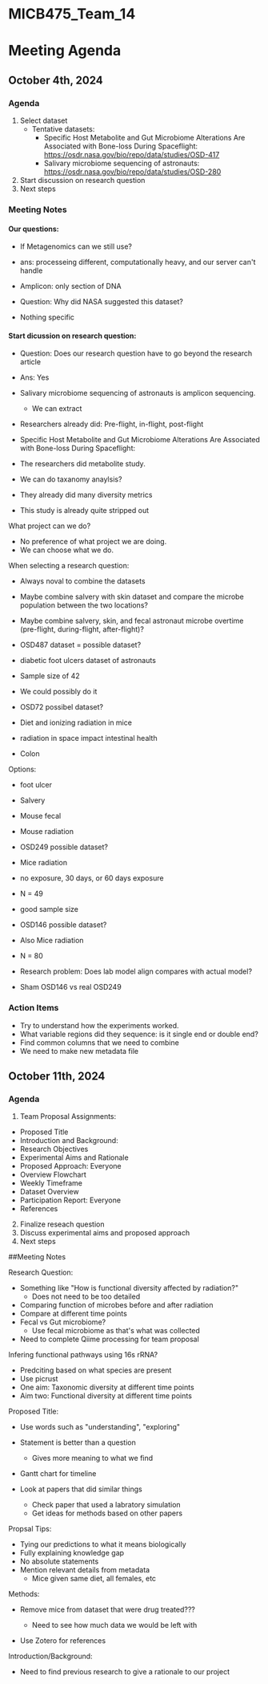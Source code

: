 # MICB475_Team_14

# Meeting Agenda

## October 4th, 2024

### Agenda
1. Select dataset
   - Tentative datasets:
     - Specific Host Metabolite and Gut Microbiome Alterations Are Associated with Bone-loss During Spaceflight: https://osdr.nasa.gov/bio/repo/data/studies/OSD-417
     - Salivary microbiome sequencing of astronauts: https://osdr.nasa.gov/bio/repo/data/studies/OSD-280
2. Start discussion on research question
3. Next steps 

### Meeting Notes 

#### Our questions:
- If Metagenomics can we still use?
- ans: processeing different, computationally heavy, and our server can't handle 
- Amplicon: only section of DNA 

- Question: Why did NASA suggested this dataset?
- Nothing specific 

#### Start dicussion on research question:
- Question: Does our research question have to go beyond the research article
- Ans: Yes

- Salivary microbiome sequencing of astronauts is amplicon sequencing.
     - We can extract 
- Researchers already did: Pre-flight, in-flight, post-flight

- Specific Host Metabolite and Gut Microbiome Alterations Are Associated with Bone-loss During Spaceflight:
- The researchers did metabolite study.
- We can do taxanomy anaylsis?
- They already did many diversity metrics
- This study is already quite stripped out

What project can we do?
- No preference of what project we are doing.
- We can choose what we do.

When selecting a research question:
- Always noval to combine the datasets
- Maybe combine salvery with skin dataset and compare the microbe population between the two locations?
- Maybe combine salvery, skin, and fecal astronaut microbe overtime (pre-flight, during-flight, after-flight)?

- OSD487 dataset = possible dataset?
- diabetic foot ulcers dataset of astronauts
- Sample size of 42 
- We could possibly do it

- OSD72 possibel dataset?
- Diet and ionizing radiation in mice
- radiation in space impact intestinal health 
- Colon

Options:
- foot ulcer
- Salvery
- Mouse fecal
- Mouse radiation

- OSD249 possible dataset?
- Mice radiation
- no exposure, 30 days, or 60 days exposure
- N = 49
- good sample size 

- OSD146 possible dataset?
- Also Mice radiation
- N = 80

- Research problem: Does lab model align compares with actual model?
- Sham OSD146 vs real OSD249


### Action Items 
- Try to understand how the experiments worked.
- What variable regions did they sequence: is it single end or double end?
- Find common columns that we need to combine
- We need to make new metadata file

  

## October 11th, 2024

### Agenda
1. Team Proposal Assignments:
  - Proposed Title 
  - Introduction and Background: 
  - Research Objectives
  - Experimental Aims and Rationale 
  - Proposed Approach: Everyone
  - Overview Flowchart
  - Weekly Timeframe 
  - Dataset Overview 
  - Participation Report: Everyone  
  - References
2. Finalize reseach question
3. Discuss experimental aims and proposed approach
4. Next steps

##Meeting Notes

Research Question: 
   - Something like "How is functional diversity affected by radiation?"
       - Does not need to be too detailed 
   - Comparing function of microbes before and after radiation
   - Compare at different time points
   - Fecal vs Gut microbiome?
      - Use fecal microbiome as that's what was collected
   - Need to complete Qiime processing for team proposal

Infering functional pathways using 16s rRNA?
   - Predciting based on what species are present
   - Use picrust
   - One aim: Taxonomic diversity at different time points
   - Aim two: Functional diversity at different time points

Proposed Title:    
   - Use words such as "understanding", "exploring"
   - Statement is better than a question
     -  Gives more meaning to what we find

- Gantt chart for timeline
  
- Look at papers that did similar things
   - Check paper that used a labratory simulation
   - Get ideas for methods based on other papers

Propsal Tips:
- Tying our predictions to what it means biologically
- Fully explaining knowledge gap
- No absolute statements
- Mention relevant details from metadata
   - Mice given same diet, all females, etc

Methods: 
- Remove mice from dataset that were drug treated???
    - Need to see how much data we would be left with
 
- Use Zotero for references

Introduction/Background: 
 - Need to find previous research to give a rationale to our project



